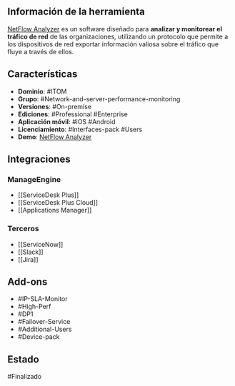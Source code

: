 ## Información de la herramienta

[NetFlow Analyzer](https://www.manageengine.com/products/netflow/help/introduction.html) es un software diseñado para **analizar y monitorear el tráfico de red** de las organizaciones, utilizando un protocolo que permite a los dispositivos de red exportar información valiosa sobre el tráfico que fluye a través de ellos.

## Características

+ **Dominio**: #ITOM 
+ **Grupo**: #Network-and-server-performance-monitoring
+ **Versiones**: #On-premise 
+ **Ediciones**: #Professional #Enterprise 
+ **Aplicación móvil**: #iOS #Android 
+ **Licenciamiento**: #Interfaces-pack #Users
+ **Demo**: [NetFlow Analyzer](https://demo.netflowanalyzer.com/)
## Integraciones
### ManageEngine
+ [[ServiceDesk Plus]]
+ [[ServiceDesk Plus Cloud]]
+ [[Applications Manager]]
### Terceros
+ [[ServiceNow]]
+ [[Slack]]
+ [[Jira]]
## Add-ons

+ #IP-SLA-Monitor
+ #High-Perf
+ #DP1
+ #Failover-Service 
+ #Additional-Users 
+ #Device-pack 


## Estado

#Finalizado 